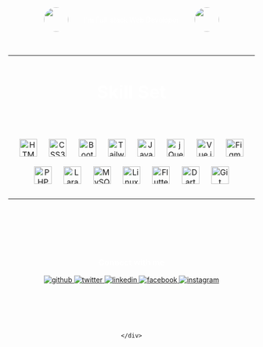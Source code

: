  <div align="center"
        style="background-image: url('https://cdn.dribbble.com/users/686114/screenshots/4006623/media/b81b033b276b3ba7c089e107548673c6.gif'); background-size: cover; background-position: center; display: flex; flex-direction: column; align-items: center; justify-content: center;">
        <!-- <img src="https://cdn.dribbble.com/users/552485/screenshots/1900973/media/82a2f99c10cfe34bde98cf3f5544ba7b.gif"
            align="center" style="width:300px; height:300px;" /> -->
        <div align="center"
            style="display: flex; justify-content: center; align-items: center; margin: 0rem 0rem 2rem 0rem;">
            <img src="https://cdn.dribbble.com/users/552485/screenshots/1900973/media/82a2f99c10cfe34bde98cf3f5544ba7b.gif"
                align="center" style="width:50px; height:50px; border-radius: 50%; margin-top: 5rem;" />
            <p style="color: white; margin: 5rem 2rem 0rem 2rem;">I'm Full-stack Web Developer</p>
            <img src="https://cdn.dribbble.com/users/552485/screenshots/1900973/media/82a2f99c10cfe34bde98cf3f5544ba7b.gif"
                align="center" style="width:50px; height:50px; border-radius: 50%;  margin-top: 5rem;" />
        </div>
        <table align="center">
            <tr>
                <td valign="top" width="33%">
                    <h3 align="center" style="color: white; font-size: 36px;"> Skill Set</h3>
                    <div align="center" style="margin-bottom: 1em; margin-top: 4rem;">
                        <a href="https://en.wikipedia.org/wiki/HTML5" target="_blank"><img style="margin: 10px"
                                src="https://profilinator.rishav.dev/skills-assets/html5-original-wordmark.svg"
                                alt="HTML5" height="36" /></a>
                        <a href="https://www.w3schools.com/css/" target="_blank"><img style="margin: 10px"
                                src="https://profilinator.rishav.dev/skills-assets/css3-original-wordmark.svg"
                                alt="CSS3" height="36" /></a>
                        <a href="https://getbootstrap.com/docs/3.4/javascript/" target="_blank"><img
                                style="margin: 10px"
                                src="https://profilinator.rishav.dev/skills-assets/bootstrap-plain.svg" alt="Bootstrap"
                                height="36" /></a>
                        <a href="https://www.tailwindcss.com/" target="_blank"><img style="margin: 10px"
                                src="https://profilinator.rishav.dev/skills-assets/tailwindcss.svg" alt="Tailwind CSS"
                                height="36" /></a>
                        <a href="https://www.javascript.com/" target="_blank"><img style="margin: 10px"
                                src="https://profilinator.rishav.dev/skills-assets/javascript-original.svg"
                                alt="JavaScript" height="36" /></a>
                        <a href="https://jquery.com/" target="_blank"><img style="margin: 10px"
                                src="https://profilinator.rishav.dev/skills-assets/jquery.png" alt="jQuery"
                                height="36" /></a>
                        <a href="https://vuejs.org/" target="_blank"><img style="margin:10px"
                                src="https://profilinator.rishav.dev/skills-assets/vuejs-original-wordmark.svg"
                                alt="Vue.js" height="36" /></a>
                        <a href="https://www.figma.com/" target="_blank"><img style="margin: 10px"
                                src="https://profilinator.rishav.dev/skills-assets/figma-icon.svg" alt="Figma"
                                height="36" /></a>
                        <a href="https://www.php.net/" target="_blank"><img style="margin: 10px"
                                src="https://profilinator.rishav.dev/skills-assets/php-original.svg" alt="PHP"
                                height="36" /></a>
                        <a href="https://laravel.com/" target="_blank"><img style="margin: 10px"
                                src="https://profilinator.rishav.dev/skills-assets/laravel-plain-wordmark.svg"
                                alt="Laravel" height="36" /></a>
                        <a href="https://www.mysql.com/" target="_blank"><img style="margin: 10px"
                                src="https://profilinator.rishav.dev/skills-assets/mysql-original-wordmark.svg"
                                alt="MySQL" height="36" /></a>
                        <a href="https://www.linux.org/" target="_blank"><img style="margin: 10px"
                                src="https://profilinator.rishav.dev/skills-assets/linux-original.svg" alt="Linux"
                                height="36" /></a>
                        <a href="https://flutter.dev/" target="_blank"><img style="margin: 10px"
                                src="https://profilinator.rishav.dev/skills-assets/flutterio-icon.svg" alt="Flutter"
                                height="36" /></a>
                        <a href="https://dart.dev/" target="_blank"><img style="margin:
                                    10px" src="https://profilinator.rishav.dev/skills-assets/dartlang-icon.svg"
                                alt="Dart" height="36" /></a>
                        <a href="https://github.com/" target="_blank"><img style="margin: 10px"
                                src="https://profilinator.rishav.dev/skills-assets/git-scm-icon.svg" alt="Git"
                                height="36" /></a>
                    </div>
                </td>
            </tr>
        </table>
<div style="margin-top: 5rem; margin-bottom: 5rem;">
            <h3 align="center" style="color: white;">Connect with me</h3>
            <div align="center">
                <a href="https://github.com/PurpleRain9" target="_blank">
                    <img src=https://img.shields.io/badge/github-%2324292e.svg?&style=for-the-badge&logo=github&logoColor=white
                        alt=github style="margin-bottom: 5px;" />
                </a>
                <a href="https://twitter.com/Afrohein" target="_blank">
                    <img src=https://img.shields.io/badge/twitter-%2300acee.svg?&style=for-the-badge&logo=twitter&logoColor=white
                        alt=twitter style="margin-bottom: 5px;" />
                </a>
                <a href="https://linkedin.com/in/Hein Minn Aung" target="_blank">
                    <img src=https://img.shields.io/badge/linkedin-%231E77B5.svg?&style=for-the-badge&logo=linkedin&logoColor=white
                        alt=linkedin style="margin-bottom: 5px;" />
                </a>
                <a href="https://www.facebook.com/Hein Minn Aung" target="_blank">
                    <img src=https://img.shields.io/badge/facebook-%232E87FB.svg?&style=for-the-badge&logo=facebook&logoColor=white
                        alt=facebook style="margin-bottom: 5px;" />
                </a>
                <a href="https://instagram.com/Hein Minn Aung" target="_blank">
                    <img src=https://img.shields.io/badge/instagram-%23000000.svg?&style=for-the-badge&logo=instagram&logoColor=white
                        alt=instagram style="margin-bottom: 5px;" />
                </a>
            </div>
        </div>
       
    </div>
